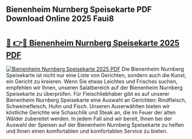 ## Bienenheim Nurnberg Speisekarte PDF Download Online 2025 Faui8

# <h2><a href="http://gc61li2.nevu.top/?p=Bienenheim+Nurnberg+Speisekarte">🔗 👉🔴 Bienenheim Nurnberg Speisekarte 2025 PDF</a></h2>

[![Bienenheim Nurnberg Speisekarte 2025 PDF](https://i.imgur.com/dBaPXMq.png)](http://gc61li2.nevu.top/?p=Bienenheim+Nurnberg+Speisekarte)
Die Bienenheim Nurnberg Speisekarte ist nicht nur eine Liste von Gerichten, sondern auch die Kunst, ein Gericht zu kreieren. Wenn Sie etwas Leichtes und Frisches suchen, empfehlen wir Ihnen, unseren Salatbereich auf der Bienenheim Nurnberg Speisekarte zu überprüfen. Für Fleischliebhaber gibt es auf unserer Bienenheim Nurnberg Speisekarte eine Auswahl an Gerichten: Rindfleisch, Schweinefleisch, Huhn und Fisch. Unseren Auserwählten bieten wir köstliche Gerichte wie Schaschlik und Steak an, die im Feuer der alten Wälder zubereitet werden. In jedem Fall sind wir bereit, Ihnen bei der Auswahl der Speisen auf der Bienenheim Nurnberg Speisekarte zu helfen und Ihnen einen komfortablen und komfortablen Service zu bieten.
